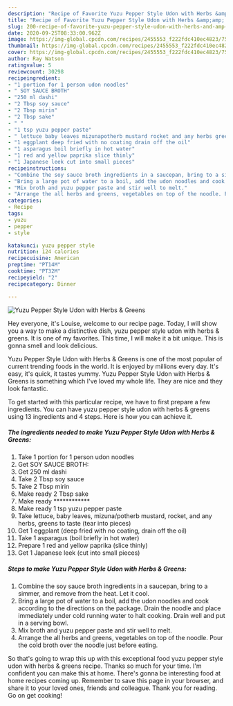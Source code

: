 ```yaml
---
description: "Recipe of Favorite Yuzu Pepper Style Udon with Herbs &amp;amp; Greens"
title: "Recipe of Favorite Yuzu Pepper Style Udon with Herbs &amp;amp; Greens"
slug: 200-recipe-of-favorite-yuzu-pepper-style-udon-with-herbs-and-amp-greens
date: 2020-09-25T08:33:00.962Z
image: https://img-global.cpcdn.com/recipes/2455553_f222fdc410ec4823/751x532cq70/yuzu-pepper-style-udon-with-herbs-greens-recipe-main-photo.jpg
thumbnail: https://img-global.cpcdn.com/recipes/2455553_f222fdc410ec4823/751x532cq70/yuzu-pepper-style-udon-with-herbs-greens-recipe-main-photo.jpg
cover: https://img-global.cpcdn.com/recipes/2455553_f222fdc410ec4823/751x532cq70/yuzu-pepper-style-udon-with-herbs-greens-recipe-main-photo.jpg
author: Ray Watson
ratingvalue: 5
reviewcount: 30298
recipeingredient:
- "1 portion for 1 person udon noodles"
- " SOY SAUCE BROTH"
- "250 ml dashi"
- "2 Tbsp soy sauce"
- "2 Tbsp mirin"
- "2 Tbsp sake"
- " "
- "1 tsp yuzu pepper paste"
- " lettuce baby leaves mizunapotherb mustard rocket and any herbs greens to taste tear into pieces"
- "1 eggplant deep fried with no coating drain off the oil"
- "1 asparagus boil briefly in hot water"
- "1 red and yellow paprika slice thinly"
- "1 Japanese leek cut into small pieces"
recipeinstructions:
- "Combine the soy sauce broth ingredients in a saucepan, bring to a simmer, and remove from the heat. Let it cool."
- "Bring a large pot of water to a boil, add the udon noodles and cook according to the directions on the package. Drain the noodle and place immediately under cold running water to halt cooking. Drain well and put in a serving bowl."
- "Mix broth and yuzu pepper paste and stir well to melt."
- "Arrange the all herbs and greens, vegetables on top of the noodle. Pour the cold broth over the noodle just before eating."
categories:
- Recipe
tags:
- yuzu
- pepper
- style

katakunci: yuzu pepper style 
nutrition: 124 calories
recipecuisine: American
preptime: "PT14M"
cooktime: "PT32M"
recipeyield: "2"
recipecategory: Dinner

---
```



![Yuzu Pepper Style Udon with Herbs &amp; Greens](https://img-global.cpcdn.com/recipes/2455553_f222fdc410ec4823/751x532cq70/yuzu-pepper-style-udon-with-herbs-greens-recipe-main-photo.jpg)

Hey everyone, it's Louise, welcome to our recipe page. Today, I will show you a way to make a distinctive dish, yuzu pepper style udon with herbs &amp; greens. It is one of my favorites. This time, I will make it a bit unique. This is gonna smell and look delicious.



Yuzu Pepper Style Udon with Herbs &amp; Greens is one of the most popular of current trending foods in the world. It is enjoyed by millions every day. It's easy, it's quick, it tastes yummy. Yuzu Pepper Style Udon with Herbs &amp; Greens is something which I've loved my whole life. They are nice and they look fantastic.


To get started with this particular recipe, we have to first prepare a few ingredients. You can have yuzu pepper style udon with herbs &amp; greens using 13 ingredients and 4 steps. Here is how you can achieve it.

<!--inarticleads1-->

##### The ingredients needed to make Yuzu Pepper Style Udon with Herbs &amp; Greens:

1. Take 1 portion for 1 person udon noodles
1. Get  SOY SAUCE BROTH:
1. Get 250 ml dashi
1. Take 2 Tbsp soy sauce
1. Take 2 Tbsp mirin
1. Make ready 2 Tbsp sake
1. Make ready  ************
1. Make ready 1 tsp yuzu pepper paste
1. Take  lettuce, baby leaves, mizuna/potherb mustard, rocket, and any herbs, greens to taste (tear into pieces)
1. Get 1 eggplant (deep fried with no coating, drain off the oil)
1. Take 1 asparagus (boil briefly in hot water)
1. Prepare 1 red and yellow paprika (slice thinly)
1. Get 1 Japanese leek (cut into small pieces)




<!--inarticleads2-->

##### Steps to make Yuzu Pepper Style Udon with Herbs &amp; Greens:

1. Combine the soy sauce broth ingredients in a saucepan, bring to a simmer, and remove from the heat. Let it cool.
1. Bring a large pot of water to a boil, add the udon noodles and cook according to the directions on the package. Drain the noodle and place immediately under cold running water to halt cooking. Drain well and put in a serving bowl.
1. Mix broth and yuzu pepper paste and stir well to melt.
1. Arrange the all herbs and greens, vegetables on top of the noodle. Pour the cold broth over the noodle just before eating.




So that's going to wrap this up with this exceptional food yuzu pepper style udon with herbs &amp; greens recipe. Thanks so much for your time. I'm confident you can make this at home. There's gonna be interesting food at home recipes coming up. Remember to save this page in your browser, and share it to your loved ones, friends and colleague. Thank you for reading. Go on get cooking!
